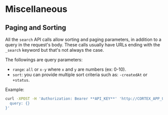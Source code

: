 # Miscellaneous

## Paging and Sorting

All the `search` API calls allow sorting and paging parameters, in addition to a query in the request's body. These calls usually have URLs ending with the `_search` keyword but that's not always the case.

The followings are query parameters:

- `range`: `all` or `x-y` where `x` and `y` are numbers (ex: 0-10).
- `sort`: you can provide multiple sort criteria such as: `-createdAt` or `+status`.

Example:

```bash
curl -XPOST -H 'Authorization: Bearer **API_KEY**' 'http://CORTEX_APP_URL:9001/api/organization/ORG_ID/user?range=0-10&sort=-createdAt&sort=+status -d {
  query: {}
}'